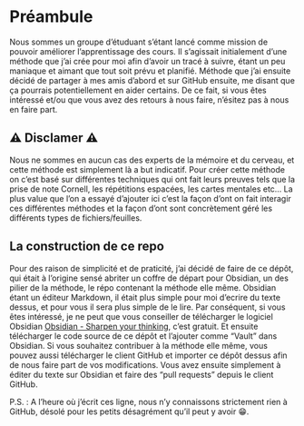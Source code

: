 # Préambule
Nous sommes un groupe d’étuduant s’étant lancé comme mission de pouvoir améliorer l’apprentissage des cours. Il s’agissait initialement d’une méthode que j’ai crée pour moi afin d’avoir un tracé à suivre, étant un peu maniaque et aimant que tout soit prévu et planifié. Méthode que j’ai ensuite décidé de partager à mes amis d’abord et sur GitHub ensuite, me disant que ça pourrais potentiellement en aider certains. De ce fait, si vous êtes intéressé et/ou que vous avez des retours à nous faire, n’ésitez pas à nous en faire part.
## ⚠️ Disclamer ⚠️
Nous ne sommes en aucun cas des experts de la mémoire et du cerveau, et cette méthode est simplement là a but indicatif. Pour créer cette méthode on c’est basé sur différentes techniques qui ont fait leurs preuves tels que la prise de note Cornell, les répétitions espacées, les cartes mentales etc… La plus value que l’on a essayé d’ajouter ici c’est la façon d’ont on fait interagir ces différentes méthodes et la façon d’ont sont concrètement géré les différents types de fichiers/feuilles. 
## La construction de ce repo
Pour des raison de simplicité et de praticité, j’ai décidé de faire de ce dépôt, qui était à l’origine sensé abriter un coffre de départ pour Obsidian, un des pilier de la méthode, le répo contenant la méthode elle même. Obsidian étant un éditeur Markdown, il était plus simple pour moi d’ecrire du texte dessus, et pour vous il sera plus simple de le lire. Par conséquent, si vous êtes intéressé, je ne peut que vous conseiller de télécharger le logiciel Obsidian [Obsidian - Sharpen your thinking](https://obsidian.md/), c’est gratuit. Et ensuite télécharger le code source de ce dépôt et l’ajouter comme “Vault” dans Obsidian. Si vous souhaitez contribuer à la méthode elle même, vous pouvez aussi télécharger le client GitHub et importer ce dépôt dessus afin de nous faire part de vos modifications. Vous avez ensuite simplement à éditer du texte sur Obsidian et faire des “pull requests” depuis le client GitHub.

P.S. : A l’heure où j’écrit ces ligne, nous n’y connaissons strictement rien à GitHub, désolé pour les petits désagrément qu’il peut y avoir 😁.